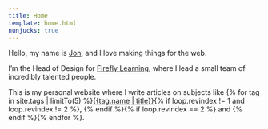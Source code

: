 ```yaml
---
title: Home
template: home.html
nunjucks: true
---
```

Hello, my name is [Jon](http://roobottom.com), and I love making things for the web.

I’m the Head of Design for [Firefly Learning](http://fireflylearning.com), where I lead a small team of incredibly talented people.

This is my personal website where I write articles on subjects like {% for tag in site.tags | limitTo(5) %}<a href="/tags/{{tag.name | replace(' ','-')}}">{{tag.name | title}}</a>{% if loop.revindex != 1 and loop.revindex != 2 %}, {% endif %}{% if loop.revindex == 2 %} and {% endif %}{% endfor %}. 

